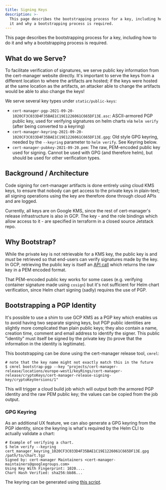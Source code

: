 ```yaml
---
title: Signing Keys
description: >-
  This page describes the bootstrapping process for a key, including how to do
  it and why a bootstrapping process is required.
---
```


This page describes the bootstrapping process for a key, including how to do it
and why a bootstrapping process is required.

## What do we Serve?

To facilitate verification of signatures, we serve public key information from
the cert-manager website directly. It's important to serve the keys from a
different location to where the artifacts are hosted; if the keys were hosted at
the same location as the artifacts, an attacker able to change the artifacts
would be able to also change the keys!

We serve several key types under `static/public-keys`:

- `cert-manager-pgp-2021-09-20-1020CF3C033D4F35BAE1C19E1226061C665DF13E.asc`:
  ASCII-armored PGP public key, used for verifying signatures on helm charts via
  `helm verify` (after being converted to a keyring)
- `cert-manager-keyring-2021-09-20-1020CF3C033D4F35BAE1C19E1226061C665DF13E.gpg`:
  Old style GPG keyring, needed by the `--keyring` parameter to `helm verify`.
  See Keyring below.
- `cert-manager-pubkey-2021-09-20.pem`: The raw, PEM-encoded public key used for
  signing. Cannot be used with GPG (and therefore helm), but should be used for
  other verification types.

## Background / Architecture

Code signing for cert-manager artifacts is done entirely using cloud KMS keys,
to ensure that nobody can get access to the private keys in plain-text; all
signing operations using the key are therefore done through cloud APIs and are
logged.

Currently, all keys are on Google KMS, since the rest of cert-manager's release
infrastructure is also in GCP. The key - and the role bindings which allow
access to it - are specified in terraform in a closed source Jetstack repo.

## Why Bootstrap?

While the private key is not retrievable for a KMS key, the public key is and
_must_ be retrieved so that end-users can verify signatures made by the key. In
GCP, retrieving the public key is itself an
[API call](https://cloud.google.com/kms/docs/reference/rest/v1/projects.locations.keyRings.cryptoKeys.cryptoKeyVersions/getPublicKey)
which returns the raw key in a PEM encoded format.

That PEM-encoded public key works for some cases (e.g. verifying container
signature made using `cosign`) but it's not sufficient for Helm chart
verification, since Helm chart signing (sadly) requires the use of PGP.

## Bootstrapping a PGP Identity

It's possible to use a shim to use GCP KMS as a PGP key which enables us to
avoid having two separate signing keys, but PGP public identities are slightly
more complicated than plain public keys; they also contain a name, creation
time, comment and email address to identify the signer. This public "identity"
must itself be signed by the private key (to prove that the information in the
identity is legitimate).

This bootstrapping can be done using the cert-manager release tool, `cmrel`:

```console
# note that the key name might not exactly match this in the future
$ cmrel bootstrap-pgp --key "projects/cert-manager-release/locations/europe-west1/keyRings/cert-manager-release/cryptoKeys/cert-manager-release-signing-key/cryptoKeyVersions/1"
```

This will trigger a cloud build job which will output both the armored PGP
identity and the raw PEM public key; the values can be copied from the job
output.

### GPG Keyring

As an additional UX feature, we can also generate a GPG keyring from the PGP
identity, since the keyring is what's required by the Helm CLI to actually
validate a chart:

```console
# Example of verifying a chart.
$ helm verify --keyring cert_manager_keyring_1020CF3C033D4F35BAE1C19E1226061C665DF13E.gpg /path/to/chart.tgz
Signed by: cert-manager Maintainers <cert-manager-maintainers@googlegroups.com>
Using Key With Fingerprint: 1020....
Chart Hash Verified: sha256:bb86...
```

The keyring can be generated using
[this script](https://github.com/cert-manager/release/blob/a219e18b2e64ef078bf73b3641d589b43d1fccb8/hack/helm_keyring.sh).
